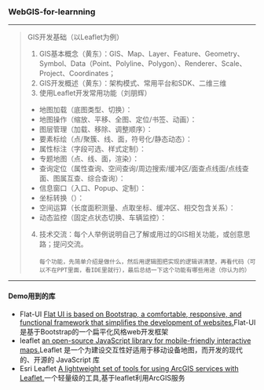 ### WebGIS-for-learnning
---
> GIS开发基础（以Leaflet为例）
> 1. GIS基本概念（黄东）：GIS、Map、Layer、Feature、Geometry、Symbol、Data（Point、Polyline、Polygon）、Renderer、Scale、Project、Coordinates；
> 2. GIS开发概述（黄东）：架构模式、常用平台和SDK、二维三维
> 3. 使用Leaflet开发常用功能（刘朋辉）
>   * 地图加载（底图类型、切换）：
>   * 地图操作（缩放、平移、全图、定位/书签、动画）：
>   * 图层管理（加载、移除、调整顺序）：
>   *  要素标绘（点/聚簇、线、面，符号化/静态动态）：
>   *  属性标注（字段可选、样式定制）：
>   * 专题地图（点、线、面，渲染）：
>   *  查询定位（属性查询、空间查询/周边搜索/缓冲区/面查点线面/点线查面、图属互查、综合查询）：
>   *  信息窗口（入口、Popup、定制）：
>   *  坐标转换（）：
>   *  空间运算（长度面积测量、点取坐标、缓冲区、相交包含关系）：
>   *  动态监控（固定点状态切换、车辆监控）：
> 4. 技术交流：每个人举例说明自己了解或用过的GIS相关功能，或创意思路；提问交流。
<br><br> `每个功能，先简单介绍是做什么，然后用逻辑图把实现的逻辑讲清楚，再看代码（可以不在PPT里面，看IDE里就行），最后总结一下这个功能有哪些用途（你认为的）`
---
#### Demo用到的库
* Flat-UI [ Flat UI is based on Bootstrap, a comfortable, responsive, and functional framework that simplifies the development of websites.](https://github.com/designmodo/Flat-UI/)Flat-UI是基于Bootstrap的一个扁平化风格web开发框架
* leaflet [an open-source JavaScript library
for mobile-friendly interactive maps.](http://leafletjs.com/reference-1.3.0.html)Leaflet 是一个为建设交互性好适用于移动设备地图，而开发的现代的、开源的 JavaScript 库
* Esri Leaflet [A lightweight set of tools for using ArcGIS services with Leaflet.](http://esri.github.io/esri-leaflet/)一个轻量级的工具,基于leaflet利用ArcGIS服务